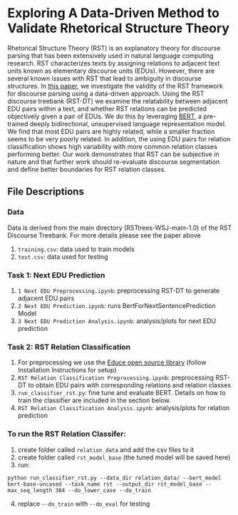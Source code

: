 Exploring A Data-Driven Method to Validate Rhetorical Structure Theory
===
Rhetorical Structure Theory (RST) is an explanatory theory for discourse parsing that has been extensively used in natural language computing research. RST characterizes texts by assigning relations to adjacent text units known as elementary discourse units (EDUs). However, there are several known issues with RST that lead to ambiguity in discourse structures. In [this paper](http://shagungupta.net/files/NLP_Project.pdf), we investigate the validity of the RST framework for discourse parsing using a data-driven approach. Using the RST discourse treebank (RST-DT) we examine the relatability between adjacent EDU pairs within a text, and whether RST relations can be predicted objectively given a pair of EDUs. We do this by leveraging [BERT](https://arxiv.org/abs/1810.04805), a pre-trained deeply bidirectional, unsupervised language representation model. We find that most EDU pairs are highly related, while a smaller fraction seems to be very poorly related. In addition, the using EDU pairs for relation classification shows high variability with more common relation classes performing better. Our work demonstrates that RST can be subjective in nature and that further work should re-evaluate discourse segmentation and define better boundaries for RST relation classes.


## File Descriptions 

### Data
Data is derived from the main directory (RSTtrees-WSJ-main-1.0) of the RST Discourse Treebank. For more details please see the paper above
1. `training.csv`: data used to train models
2. `test.csv`: data used for testing


### Task 1: Next EDU Prediction
1. `1 Next EDU Preprocessing.ipynb`: preprocessing RST-DT to generate adjacent EDU pairs
2. `2 Next EDU Prediction.ipynb`: runs BertForNextSentencePrediction Model
3. `3 Next EDU Prediction Analysis.ipynb`: analysis/plots for next EDU prediction


### Task 2: RST Relation Classification
1. For preprocessing we use the [Educe open source library](https://educe.readthedocs.io/en/latest/rst-dt.html) (follow Installation Instructions for setup)
2. `RST Relation Classification Preprocessing.ipynb`: preprocessing RST-DT to obtain EDU pairs with corresponding relations and relation classes
3. `run_classifier_rst.py`: fine tune and evaluate BERT. Details on how to train the classifier are included in the section below.
4. `RST Relation Classification Analysis.ipynb`: analysis/plots for relation prediction 


### To run the RST Relation Classifer:
1. create folder called `relation_data` and add the csv files to it
2. create folder called `rst_model_base` (the tuned model will be saved here)
3. run:
```
python run_classifier_rst.py --data_dir relation_data/ --bert_model bert-base-uncased --task_name rst --output_dir rst_model_base --max_seq_length 384 --do_lower_case --do_train
```
4. replace `--do_train` with `--do_eval` for testing
